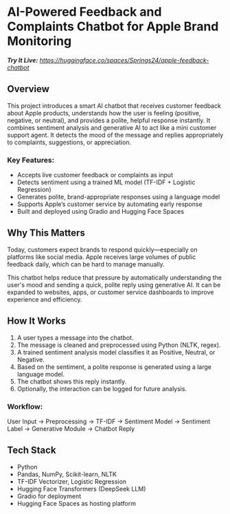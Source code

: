 # AI-Powered Feedback and Complaints Chatbot for Apple Brand Monitoring

***Try It Live:** https://huggingface.co/spaces/Springs24/apple-feedback-chatbot*

## Overview

This project introduces a smart AI chatbot that receives customer feedback about Apple products, understands how the user is feeling (positive, negative, or neutral), and provides a polite, helpful response instantly. It combines sentiment analysis and generative AI to act like a mini customer support agent. It detects the mood of the message and replies appropriately to complaints, suggestions, or appreciation.

### Key Features:

- Accepts live customer feedback or complaints as input  
- Detects sentiment using a trained ML model (TF-IDF + Logistic Regression)  
- Generates polite, brand-appropriate responses using a language model  
- Supports Apple’s customer service by automating early response  
- Built and deployed using Gradio and Hugging Face Spaces

## Why This Matters

Today, customers expect brands to respond quickly—especially on platforms like social media. Apple receives large volumes of public feedback daily, which can be hard to manage manually.

This chatbot helps reduce that pressure by automatically understanding the user's mood and sending a quick, polite reply using generative AI. It can be expanded to websites, apps, or customer service dashboards to improve experience and efficiency.

## How It Works

1. A user types a message into the chatbot.
2. The message is cleaned and preprocessed using Python (NLTK, regex).
3. A trained sentiment analysis model classifies it as Positive, Neutral, or Negative.
4. Based on the sentiment, a polite response is generated using a large language model.
5. The chatbot shows this reply instantly.
6. Optionally, the interaction can be logged for future analysis.

### Workflow:

User Input → Preprocessing → TF-IDF → Sentiment Model → Sentiment Label → Generative Module → Chatbot Reply

## Tech Stack

- Python
- Pandas, NumPy, Scikit-learn, NLTK
- TF-IDF Vectorizer, Logistic Regression
- Hugging Face Transformers (DeepSeek LLM)
- Gradio for deployment
- Hugging Face Spaces as hosting platform
